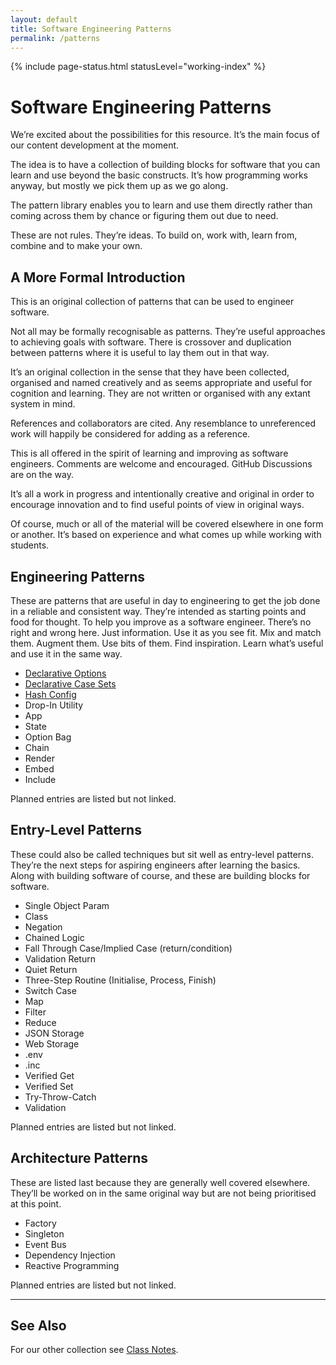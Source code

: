 ```yaml
---
layout: default
title: Software Engineering Patterns
permalink: /patterns
---
```


{% include page-status.html statusLevel="working-index" %}

# Software Engineering Patterns

We’re excited about the possibilities for this resource. It’s the main focus of our content development at the moment.

The idea is to have a collection of building blocks for software that you can learn and use beyond the basic constructs. It’s how programming works anyway, but mostly we pick them up as we go along.

The pattern library enables you to learn and use them directly rather than coming across them by chance or figuring them out due to need.

These are not rules. They’re ideas. To build on, work with, learn from, combine and to make your own.

## A More Formal Introduction

This is an original collection of patterns that can be used to engineer software.

Not all may be formally recognisable as patterns. They’re useful approaches to achieving goals with software. There is crossover and duplication between patterns where it is useful to lay them out in that way.

It’s an original collection in the sense that they have been collected, organised and named creatively and as seems appropriate and useful for cognition and learning. They are not written or organised with any extant system in mind.

References and collaborators are cited. Any resemblance to unreferenced work will happily be considered for adding as a reference.

This is all offered in the spirit of learning and improving as software engineers. Comments are welcome and encouraged. GitHub Discussions are on the way.

It’s all a work in progress and intentionally creative and original in order to encourage innovation and to find useful points of view in original ways.

Of course, much or all of the material will be covered elsewhere in one form or another. It’s based on experience and what comes up while working with students.

## Engineering Patterns

These are patterns that are useful in day to engineering to get the job done in a reliable and consistent way. They’re intended as starting points and food for thought. To help you improve as a software engineer. There’s no right and wrong here. Just information. Use it as you see fit. Mix and match them. Augment them. Use bits of them. Find inspiration. Learn what’s useful and use it in the same way.

- [Declarative Options](/patterns/declarative-options)
- [Declarative Case Sets](/patterns/declarative-case-sets)
- [Hash Config](/patterns/hash-config)
- Drop-In Utility
- App
- State
- Option Bag
- Chain
- Render
- Embed
- Include

Planned entries are listed but not linked.

## Entry-Level Patterns

These could also be called techniques but sit well as entry-level patterns. They’re the next steps for aspiring engineers after learning the basics. Along with building software of course, and these are building blocks for software.

- Single Object Param
- Class
- Negation
- Chained Logic
- Fall Through Case/Implied Case (return/condition)
- Validation Return
- Quiet Return
- Three-Step Routine (Initialise, Process, Finish)
- Switch Case
- Map
- Filter
- Reduce
- JSON Storage
- Web Storage
- .env
- .inc
- Verified Get
- Verified Set
- Try-Throw-Catch
- Validation

Planned entries are listed but not linked.

## Architecture Patterns

These are listed last because they are generally well covered elsewhere. They’ll be worked on in the same original way but are not being prioritised at this point.

- Factory
- Singleton
- Event Bus
- Dependency Injection
- Reactive Programming

Planned entries are listed but not linked.

---

## See Also

For our other collection see [Class Notes](/class-notes).
